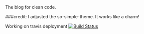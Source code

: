The blog for clean code.


###credit:
I adjusted the so-simple-theme. 
It works like a charm!


Working on travis deployment
[![Build Status](https://travis-ci.org/RMHogervorst/cleancode.svg?branch=master)](https://travis-ci.org/RMHogervorst/cleancode)
